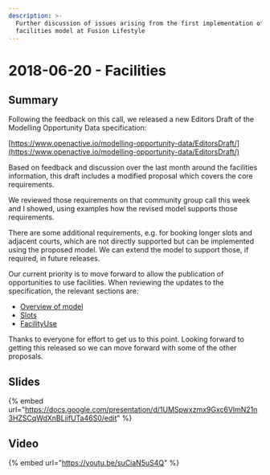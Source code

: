 ```yaml
---
description: >-
  Further discussion of issues arising from the first implementation of the
  facilities model at Fusion Lifestyle
---
```


# 2018-06-20 - Facilities

## Summary

Following the feedback on this call, we released a new Editors Draft of the Modelling Opportunity Data specification:

[https://www.openactive.io/modelling-opportunity-data/EditorsDraft/](https://www.openactive.io/modelling-opportunity-data/EditorsDraft/)

Based on feedback and discussion over the last month around the facilities information, this draft includes a modified proposal which covers the core requirements.

We reviewed those requirements on that community group call this week and I showed, using examples how the revised model supports those requirements.

There are some additional requirements, e.g. for booking longer slots and adjacent courts, which are not directly supported but can be implemented using the proposed model. We can extend the model to support those, if required, in future releases.

Our current priority is to move forward to allow the publication of opportunities to use facilities. When reviewing the updates to the specification, the relevant sections are:

* [Overview of model](https://www.openactive.io/modelling-opportunity-data/EditorsDraft/#facility-use-and-slots) 
* [Slots](https://www.openactive.io/modelling-opportunity-data/EditorsDraft/#describing-slots-code-oa-slot-code-) 
* [FacilityUse](https://www.openactive.io/modelling-opportunity-data/EditorsDraft/#describing-facility-use-code-oa-facilityuse-code-code-oa-individualfacilityuse-code-) 

Thanks to everyone for effort to get us to this point. Looking forward to getting this released so we can move forward with some of the other proposals.

## Slides

{% embed url="https://docs.google.com/presentation/d/1UMSpwxzmx9Gxc6VlmN21n3HZSCqWdXnBLiifUTa46S0/edit" %}

## Video

{% embed url="https://youtu.be/suCiaN5uS4Q" %}


